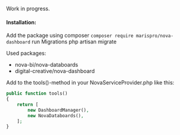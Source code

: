 Work in progress.

#### Installation:

Add the package using composer
`composer require marispro/nova-dashboard`
run Migrations
php artisan migrate

Used packages:
- nova-bi/nova-databoards
- digital-creative/nova-dashboard


Add to the tools()-method in your NovaServiceProvider.php like this:
```php
public function tools()
{
    return [
        new DashboardManager(),
        new NovaDataboards(),
    ];
}
```
